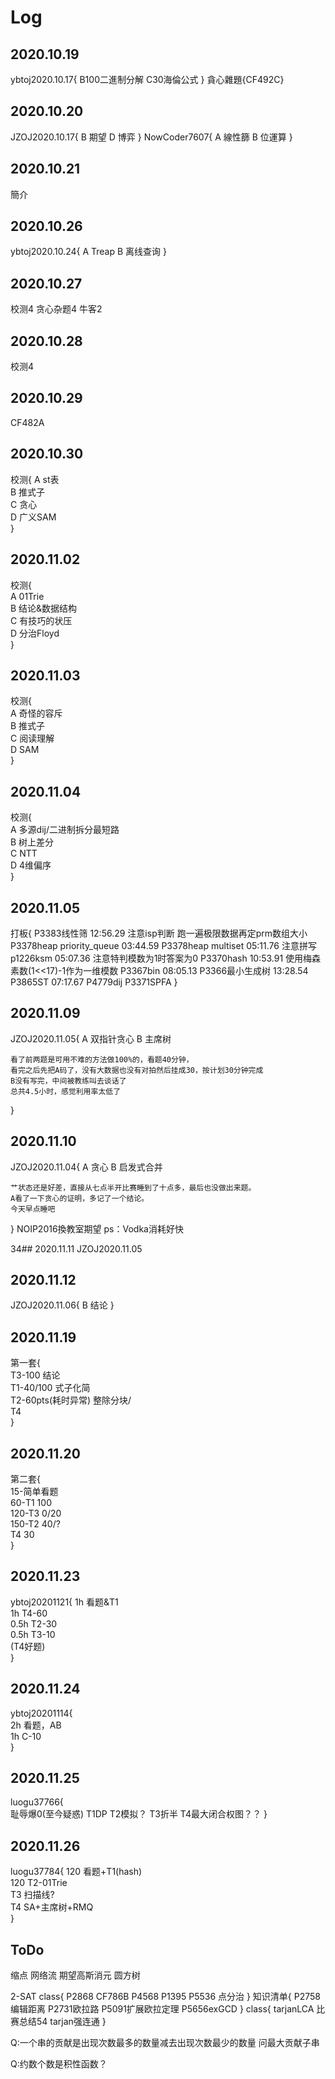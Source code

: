# Log

## 2020.10.19
ybtoj2020.10.17{
    B100二進制分解
    C30海倫公式
}
貪心雜題{CF492C}

## 2020.10.20
JZOJ2020.10.17{
	B 期望
	D 博弈
}
NowCoder7607{
	A 線性篩
	B 位運算
}

## 2020.10.21
簡介

## 2020.10.26
ybtoj2020.10.24{
	A Treap
	B 离线查询
}

## 2020.10.27
校测4
贪心杂题4
牛客2

## 2020.10.28
校测4

## 2020.10.29
CF482A

## 2020.10.30
校测{
	A st表  
	B 推式子  
	C 贪心  
	D 广义SAM  
}

## 2020.11.02
校测{  
	A 01Trie  
	B 结论&数据结构  
	C 有技巧的状压  
	D 分治Floyd  
}

## 2020.11.03
校测{  
	A 奇怪的容斥  
	B 推式子  
	C 阅读理解  
	D SAM  
}

## 2020.11.04
校测{  
	A 多源dij/二进制拆分最短路  
	B 树上差分  
	C NTT  
	D 4维偏序  
}

## 2020.11.05
打板{
	P3383线性筛 12:56.29 注意isp判断 跑一遍极限数据再定prm数组大小
	P3378heap priority_queue 03:44.59 
	P3378heap multiset 05:11.76 注意拼写
	p1226ksm 05:07.36 注意特判模数为1时答案为0 
	P3370hash 10:53.91 使用梅森素数(1<<17)-1作为一维模数
	P3367bin 08:05.13 
	P3366最小生成树 13:28.54
	P3865ST 07:17.67
	P4779dij
	P3371SPFA
}

## 2020.11.09
JZOJ2020.11.05{
	A 双指针贪心
	B 主席树

	看了前两题是可用不难的方法做100%的，看题40分钟，
	看完之后先把A码了，没有大数据也没有对拍然后挂成30，按计划30分钟完成
	B没有写完，中间被教练叫去谈话了
	总共4.5小时，感觉利用率太低了
}

## 2020.11.10
JZOJ2020.11.04{
	A 贪心
	B 启发式合并

	艹状态还是好差，直接从七点半开比赛睡到了十点多，最后也没做出来题。
	A看了一下贪心的证明，多记了一个结论。
	今天早点睡吧
}
NOIP2016換教室期望
ps：Vodka消耗好快

34## 2020.11.11
JZOJ2020.11.05

## 2020.11.12
JZOJ2020.11.06{
	B 结论
}

## 2020.11.19
第一套{  
	T3-100 结论  
	T1-40/100 式子化简  
	T2-60pts(耗时异常) 整除分块/  
	T4   
}

## 2020.11.20
第二套{  
	15-简单看题  
	60-T1 100  
	120-T3 0/20  
	150-T2 40/?  
	T4 30  
}

## 2020.11.23
ybtoj20201121{
	1h 看题&T1  
	1h T4-60  
	0.5h T2-30  
	0.5h T3-10  
	(T4好题)  
}

## 2020.11.24
ybtoj20201114{  
	2h 看题，AB  
	1h C-10  
}

## 2020.11.25
luogu37766{  
	耻辱爆0(至今疑惑)
	T1DP
	T2模拟？
	T3折半
	T4最大闭合权图？？
}

## 2020.11.26
luogu37784{
	120 看题+T1(hash)  
	120 T2-01Trie  
	T3 扫描线?  
	T4 SA+主席树+RMQ  
}

## ToDo

缩点
网络流
期望高斯消元
圆方树

<!-- 二叉树计数 -->
<!-- 连通图 -->
<!-- DAG计数 -->
<!-- 二分图计数 -->
<!-- 基环树计 -->
<!-- 数合法括号序列,每个位置会有一个位置(数轴上),问每一对括号期望距离 -->
2-SAT
class{
P2868 
CF786B
P4568 
P1395
P5536 
点分治
}
知识清单{
P2758编辑距离
P2731欧拉路
P5091扩展欧拉定理
P5656exGCD
}
class{
	tarjanLCA
	比赛总结54
	tarjan强连通
}

Q:一个串的贡献是出现次数最多的数量减去出现次数最少的数量
问最大贡献子串

Q:约数个数是积性函数？
